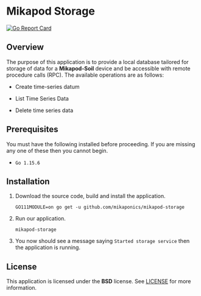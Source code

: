 # Mikapod Storage
[![Go Report Card](https://goreportcard.com/badge/github.com/mikaponics/mikapod-storage)](https://goreportcard.com/report/github.com/mikaponics/mikapod-storage)

## Overview

The purpose of this application is to provide a local database tailored for storage of data for a **Mikapod-Soil** device and be accessible with remote procedure calls (RPC). The available operations are as follows:

* Create time-series datum

* List Time Series Data

* Delete time series data

## Prerequisites

You must have the following installed before proceeding. If you are missing any one of these then you cannot begin.

* ``Go 1.15.6``

## Installation
1. Download the source code, build and install the application.

    ```
    GO111MODULE=on go get -u github.com/mikaponics/mikapod-storage
    ```

2. Run our application.

    ```
    mikapod-storage
    ```

3. You now should see a message saying ``Started storage service`` then the application is running.

## License

This application is licensed under the **BSD** license. See [LICENSE](LICENSE) for more information.
